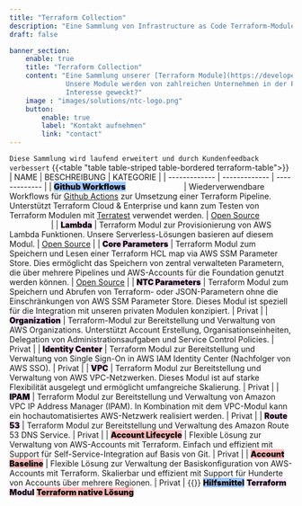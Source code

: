 ```yaml
---
title: "Terraform Collection"
description: "Eine Sammlung von Infrastructure as Code Terraform-Modulen, die spezifisch für die Bereitstellung und Verwaltung einer AWS Cloud Foundation entwickelt wurden."
draft: false

banner_section:
    enable: true
    title: "Terraform Collection"
    content: "Eine Sammlung unserer [Terraform Module](https://developer.hashicorp.com/terraform/tutorials/modules/module), die spezifisch für die Bereitstellung und Verwaltung einer AWS Cloud Foundation entwickelt wurden. 
              Unsere Module werden von zahlreichen Unternehmen in der Produktion eingesetzt. Einige Module sind Open Source, andere sind nur für unsere Kunden zugänglich und alle Module werden kontinuierlich weiterentwickelt.<br><br>
              Interesse geweckt?"
    image : "images/solutions/ntc-logo.png"
    button:
        enable: true
        label: "Kontakt aufnehmen"
        link: "contact"
---
```


`Diese Sammlung wird laufend erweitert und durch Kundenfeedback verbessert`
{{<table "table table-striped table-bordered terraform-table">}}
| NAME | BESCHREIBUNG | KATEGORIE |
| ------------- | ------------- | ------------- |
| <mark style="font-weight:900;background-color:#9ec8ff;">Github Workflows</mark><img width=100/> | Wiederverwendbare Workflows für [Github Actions](https://docs.github.com/en/actions/learn-github-actions/understanding-github-actions) zur Umsetzung einer Terraform Pipeline. Unterstützt Terraform Cloud & Enterprise und kann zum Testen von Terraform Modulen mit [Terratest](https://terratest.gruntwork.io/) verwendet werden. | [Open Source](https://github.com/nuvibit/github-terraform-workflows) <img width=70/> |
| <mark style="font-weight:900;background-color:#fbe3fc;">Lambda</mark> | Terraform Modul zur Provisionierung von AWS Lambda Funktionen. Unsere Serverless-Lösungen basieren auf diesem Modul. | [Open Source](https://registry.terraform.io/modules/nuvibit/lambda/aws/latest) |
| <mark style="font-weight:900;background-color:#fbe3fc;">Core Parameters</mark> | Terraform Modul zum Speichern und Lesen einer Terraform HCL map via AWS SSM Parameter Store. Dies ermöglicht das Speichern von zentral verwalteten Parametern, die über mehrere Pipelines und AWS-Accounts für die Foundation genutzt werden können. | [Open Source](https://registry.terraform.io/modules/nuvibit/core-parameters/aws/latest) |
| <mark style="font-weight:900;background-color:#fbe3fc;">NTC Parameters</mark> | Terraform Modul zum Speichern und Abrufen von Terraform- oder JSON-Parametern ohne die Einschränkungen von AWS SSM Parameter Store. Dieses Modul ist speziell für die Integration mit unseren privaten Modulen konzipiert. | <i id="copy-subnet1" class="fa-solid fa-lock"></i> Privat |
| <mark style="font-weight:900;background-color:#fbe3fc;">Organization</mark> | Terraform-Modul zur Bereitstellung und Verwaltung von AWS Organizations. Unterstützt Account Erstellung, Organisationseinheiten, Delegation von Administrationsaufgaben und Service Control Policies. | <i id="copy-subnet1" class="fa-solid fa-lock"></i> Privat |
| <mark style="font-weight:900;background-color:#fbe3fc;">Identity Center</mark> | Terraform Modul zur Bereitstellung und Verwaltung von Single Sign-On in AWS IAM Identity Center (Nachfolger von AWS SSO). | <i id="copy-subnet1" class="fa-solid fa-lock"></i> Privat |
| <mark style="font-weight:900;background-color:#fbe3fc;">VPC</mark> | Terraform Modul zur Bereitstellung und Verwaltung von AWS VPC-Netzwerken. Dieses Modul ist auf starke Flexibilität ausgelegt und ermöglicht umfangreiche Skalierung. | <i id="copy-subnet1" class="fa-solid fa-lock"></i> Privat |
| <mark style="font-weight:900;background-color:#fbe3fc;">IPAM</mark> | Terraform Modul zur Bereitstellung und Verwaltung von Amazon VPC IP Address Manager (IPAM). In Kombination mit dem VPC-Modul kann ein hochautomatisiertes AWS-Netzwerk realisiert werden. | <i id="copy-subnet1" class="fa-solid fa-lock"></i> Privat |
| <mark style="font-weight:900;background-color:#fbe3fc;">Route 53</mark> | Terraform Modul zur Bereitstellung und Verwaltung des Amazon Route 53 DNS Service. | <i id="copy-subnet1" class="fa-solid fa-lock"></i> Privat |
| <mark style="font-weight:900;background-color:#ffbaba;">Account Lifecycle</mark> | Flexible Lösung zur Verwaltung von AWS-Accounts mit Terraform. Einfach und effizient mit Support für Self-Service-Integration auf Basis von Git. | <i id="copy-subnet1" class="fa-solid fa-lock"></i> Privat |
| <mark style="font-weight:900;background-color:#ffbaba;">Account Baseline</mark> | Flexible Lösung zur Verwaltung der Basiskonfiguration von AWS-Accounts mit Terraform. Skalierbar und effizient mit Support für Hunderte von Accounts über mehrere Regionen. | <i id="copy-subnet1" class="fa-solid fa-lock"></i> Privat |
{{</table>}}
<mark style="font-weight:900;background-color:#9ec8ff;">Hilfsmittel</mark>
<mark style="font-weight:900;background-color:#fbe3fc;">Terraform Modul</mark>
<mark style="font-weight:900;background-color:#ffbaba;">Terraform native Lösung</mark>